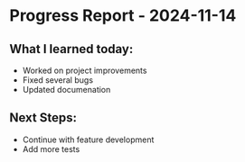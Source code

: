 # Progress Report - 2024-11-14
## What I learned today:
- Worked on project improvements
- Fixed several bugs
- Updated documenation

## Next Steps:
- Continue with feature development
- Add more tests
